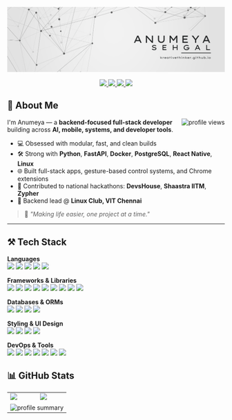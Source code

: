 <p align="center">
  <img src="./background.png" alt="Header Image" />
</p>

<div align="center">

<a href="https://www.linkedin.com/in/anumeya-sehgal/" target="_blank"> 
  <img src="https://img.shields.io/badge/LinkedIn-076678?style=for-the-badge&logo=linkedin&logoColor=white"> 
</a>
<a href="https://twitter.com/AnumeyaSehgal" target="_blank"> 
  <img src="https://img.shields.io/badge/Twitter-79740e?style=for-the-badge&logo=twitter&logoColor=white"> 
</a>
<a href="mailto:anumeyasehgal@proton.me" target="_blank"> 
  <img src="https://img.shields.io/badge/Email-9d0006?style=for-the-badge&logo=gmail&logoColor=white"> 
</a>
<a href="https://kreativethinker.github.io" target="_blank"> 
  <img src="https://img.shields.io/badge/Portfolio-427b58?style=for-the-badge&logo=About.me&logoColor=white"> 
</a>

</div>

## 👋 About Me

<img align="right" src="https://komarev.com/ghpvc/?username=kreativethinker&style=flat-square&color=b57614&label=views" height="25px" alt="profile views" />

I'm Anumeya — a **backend-focused full-stack developer** building across **AI, mobile, systems, and developer tools**.

- 💻 Obsessed with modular, fast, and clean builds
- 🛠 Strong with **Python**, **FastAPI**, **Docker**, **PostgreSQL**, **React Native**, **Linux**
- 🌐 Built full-stack apps, gesture-based control systems, and Chrome extensions
- 🧪 Contributed to national hackathons: **DevsHouse**, **Shaastra IITM**, **Zypher**
- 🔧 Backend lead @ **Linux Club, VIT Chennai**

> 🧩 _"Making life easier, one project at a time."_

---

## ⚒️ Tech Stack
<div>
  
**Languages**  
<img src="https://img.shields.io/badge/Python-3670A0?style=for-the-badge&logo=python&logoColor=ffdd54"/>
<img src="https://img.shields.io/badge/TypeScript-3178C6?style=for-the-badge&logo=typescript&logoColor=white"/>
<img src="https://img.shields.io/badge/JavaScript-F7DF1E?style=for-the-badge&logo=javascript&logoColor=black"/>
<img src="https://img.shields.io/badge/C-00599C?style=for-the-badge&logo=c&logoColor=white"/>
<img src="https://img.shields.io/badge/C++-004482?style=for-the-badge&logo=cplusplus&logoColor=white"/>

**Frameworks & Libraries**  
<img src="https://img.shields.io/badge/FastAPI-009688?style=for-the-badge&logo=fastapi&logoColor=white"/>
<img src="https://img.shields.io/badge/Django-092E20?style=for-the-badge&logo=django&logoColor=white"/>
<img src="https://img.shields.io/badge/DRF-ff1709?style=for-the-badge&logo=django&logoColor=white"/>
<img src="https://img.shields.io/badge/React-20232A?style=for-the-badge&logo=react&logoColor=61DAFB"/>
<img src="https://img.shields.io/badge/React_Native-61DAFB?style=for-the-badge&logo=react&logoColor=black"/>
<img src="https://img.shields.io/badge/SvelteKit-FF3E00?style=for-the-badge&logo=svelte&logoColor=white"/>
<img src="https://img.shields.io/badge/Astro-1e1e1e?style=for-the-badge&logo=astro&logoColor=white"/>
<img src="https://img.shields.io/badge/OpenCV-5C3EE8?style=for-the-badge&logo=opencv&logoColor=white"/>
<img src="https://img.shields.io/badge/MediaPipe-FACC15?style=for-the-badge&logo=google&logoColor=black"/>

**Databases & ORMs**  
<img src="https://img.shields.io/badge/PostgreSQL-4169E1?style=for-the-badge&logo=postgresql&logoColor=white"/>
<img src="https://img.shields.io/badge/Supabase-3ECF8E?style=for-the-badge&logo=supabase&logoColor=white"/>
<img src="https://img.shields.io/badge/Tortoise%20ORM-1B1F23?style=for-the-badge&logo=python&logoColor=white"/>
<img src="https://img.shields.io/badge/SQLite-003B57?style=for-the-badge&logo=sqlite&logoColor=white"/>

**Styling & UI Design**  
<img src="https://img.shields.io/badge/Tailwind-06B6D4?style=for-the-badge&logo=tailwindcss&logoColor=white"/>
<img src="https://img.shields.io/badge/HTML-E34F26?style=for-the-badge&logo=html5&logoColor=white"/>
<img src="https://img.shields.io/badge/CSS-1572B6?style=for-the-badge&logo=css3&logoColor=white"/>
<img src="https://img.shields.io/badge/Figma-F24E1E?style=for-the-badge&logo=figma&logoColor=white"/>

**DevOps & Tools**  
<img src="https://img.shields.io/badge/Docker-2496ED?style=for-the-badge&logo=docker&logoColor=white"/>
<img src="https://img.shields.io/badge/Docker--Compose-003545?style=for-the-badge&logo=docker&logoColor=white"/>
<img src="https://img.shields.io/badge/Portainer-13BEF9?style=for-the-badge&logo=portainer&logoColor=white"/>
<img src="https://img.shields.io/badge/Linux-FCC624?style=for-the-badge&logo=linux&logoColor=black"/>
<img src="https://img.shields.io/badge/Git-F05032?style=for-the-badge&logo=git&logoColor=white"/>
<img src="https://img.shields.io/badge/GitHub-181717?style=for-the-badge&logo=github&logoColor=white"/>
<img src="https://img.shields.io/badge/Bash-4EAA25?style=for-the-badge&logo=gnu-bash&logoColor=white"/>

</div>

## 📊 GitHub Stats

<div align="center">
  <table>
    <tr>
      <td><img src="http://github-profile-summary-cards.vercel.app/api/cards/stats?username=KreativeThinker&theme=aura_dark" /></td>
      <td><img src="http://github-profile-summary-cards.vercel.app/api/cards/most-commit-language?username=KreativeThinker&theme=aura_dark" /></td>
    </tr>
    <tr>
      <td colspan="2"><img src="http://github-profile-summary-cards.vercel.app/api/cards/profile-details?username=KreativeThinker&theme=aura_dark" alt="profile summary" />
</td>
    </tr>
  </table>
</div>
